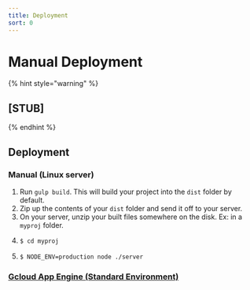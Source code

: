```yaml
---
title: Deployment
sort: 0
---
```


# Manual Deployment

{% hint style="warning" %}
## \[STUB\]
{% endhint %}

## Deployment

### Manual \(Linux server\)

1. Run `gulp build`. This will build your project into the `dist` folder by default.
2. Zip up the contents of your `dist` folder and send it off to your server.
3. On your server, unzip your built files somewhere on the disk. Ex: in a `myproj` folder.
4. ```bash
   $ cd myproj
   ```
5. ```text
   $ NODE_ENV=production node ./server
   ```

### [Gcloud App Engine \(Standard Environment\)](gcloud-deployment.md)

